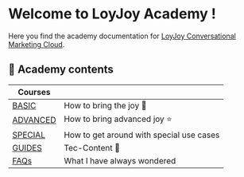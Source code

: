 # Welcome to LoyJoy Academy !

Here you find the academy documentation for [LoyJoy Conversational Marketing Cloud](https://www.loyjoy.com).

## 📖 Academy contents

| Courses                                                                 |                                                              |
| ------------------------------------------------------------------------| ------------------------------------------------------------ |
| [BASIC](basic/basic.md)                                                 |  How to bring the joy 🎉                                     |
| [ADVANCED](advanced/advanced.md)                                        |  How to bring advanced joy ⭐                                | 
| [SPECIAL](special/special.md)                                           |  How to get around with special use cases                    |
| [GUIDES](guides/guides.md)                                              |  Tec-Content 👾                                              | 
| [FAQs](faq/faq.md)                                                      |  What I have always wondered                                 |
